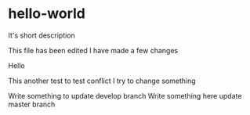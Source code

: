 # hello-world
It's short description

This file has been edited
I have made a few changes

Hello

This another test to test conflict
I try to change something

Write something to update develop branch
Write something here update master branch